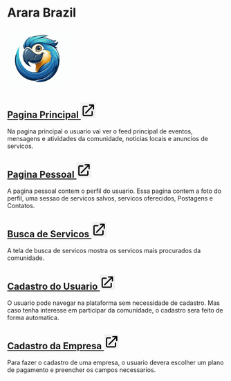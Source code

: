 # Arara Brazil


<img src="pictures/logo.jpg" style="height: 10em;" alt="Logo">


## [Pagina Principal <img src="pictures/external-link-icon.png" style="height: 7%; width:7%; vertical-align:vertical-align;">](./paginas/pagina_principal/pagina_principal.md)

Na pagina principal o usuario vai ver o feed principal de eventos, mensagens e atividades da comunidade, 
noticias locais e anuncios de servicos.

## [Pagina Pessoal <img src="pictures/external-link-icon.png" style="height: 7%; width:7%; vertical-align:vertical-align;">](./paginas/inicio_com_cadastro/inicio_com_cadastro.md)

A pagina pessoal contem o perfil do usuario. Essa pagina contem a foto do perfil, uma sessao de 
servicos salvos, servicos oferecidos, Postagens e Contatos. 

## [Busca de Servicos <img src="pictures/external-link-icon.png" style="height: 7%; width:7%; vertical-align:vertical-align;">](./paginas/inicio_com_cadastro/inicio_com_cadastro.md)

A tela de busca de servicos mostra os servicos mais procurados da comunidade.

## [Cadastro do Usuario <img src="pictures/external-link-icon.png" style="height: 7%; width:7%; vertical-align:vertical-align;">](./paginas/inicio_com_cadastro/inicio_com_cadastro.md)

O usuario pode navegar na plataforma sem necessidade de cadastro. Mas caso tenha interesse
em participar da comunidade, o cadastro sera feito de forma automatica.

## [Cadastro da Empresa <img src="pictures/external-link-icon.png" style="height: 7%; width:7%; vertical-align:vertical-align;">](./paginas/inicio_com_cadastro/inicio_com_cadastro.md)

Para fazer o cadastro de uma empresa, o usuario devera escolher um plano de pagamento
e preencher os campos necessarios.



